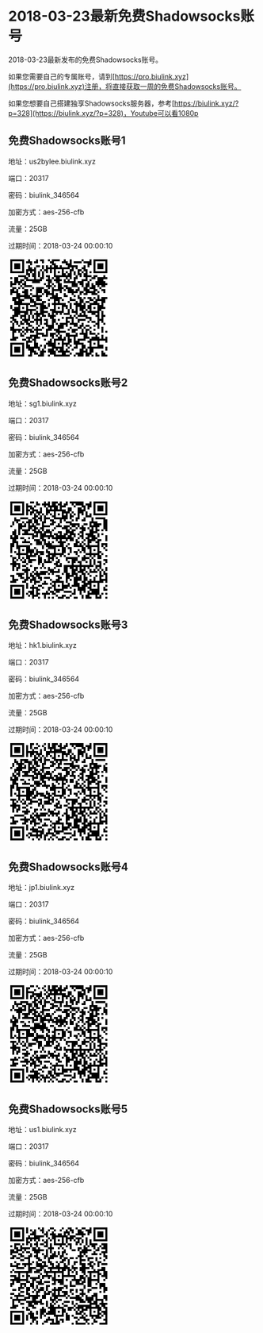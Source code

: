 # 2018-03-23最新免费Shadowsocks账号

2018-03-23最新发布的免费Shadowsocks账号。

如果您需要自己的专属账号，请到[https://pro.biulink.xyz](https://pro.biulink.xyz)注册，将直接获取一周的免费Shadowsocks账号。

如果您想要自己搭建独享Shadowsocks服务器，参考[https://biulink.xyz/?p=328](https://biulink.xyz/?p=328)，Youtube可以看1080p

## 免费Shadowsocks账号1

地址：us2bylee.biulink.xyz

端口：20317

密码：biulink_346564

加密方式：aes-256-cfb

流量：25GB

过期时间：2018-03-24 00:00:10

![二维码](qrcode/a7aaa61e-2321-4cc0-a39c-26898e901c6c.png)

## 免费Shadowsocks账号2

地址：sg1.biulink.xyz

端口：20317

密码：biulink_346564

加密方式：aes-256-cfb

流量：25GB

过期时间：2018-03-24 00:00:10

![二维码](qrcode/57067446-7329-4125-831c-26ddb922668f.png)

## 免费Shadowsocks账号3

地址：hk1.biulink.xyz

端口：20317

密码：biulink_346564

加密方式：aes-256-cfb

流量：25GB

过期时间：2018-03-24 00:00:10

![二维码](qrcode/9d1eebcc-21bc-429d-8b41-7f489cb9429e.png)

## 免费Shadowsocks账号4

地址：jp1.biulink.xyz

端口：20317

密码：biulink_346564

加密方式：aes-256-cfb

流量：25GB

过期时间：2018-03-24 00:00:10

![二维码](qrcode/90f674e7-6d6e-41be-8d3c-b2cf2dd7de35.png)

## 免费Shadowsocks账号5

地址：us1.biulink.xyz

端口：20317

密码：biulink_346564

加密方式：aes-256-cfb

流量：25GB

过期时间：2018-03-24 00:00:10

![二维码](qrcode/5c8df69c-3dbf-47ed-8d3f-6ff815cd4569.png)


